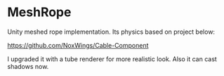 # MeshRope

Unity meshed rope implementation. Its physics based on project below:

https://github.com/NoxWings/Cable-Component

I upgraded it with a tube renderer for more realistic look. Also it can cast shadows now.
